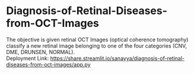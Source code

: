 # Diagnosis-of-Retinal-Diseases-from-OCT-Images
The objective is given retinal OCT Images (optical coherence tomography) classify a new retinal image belonging to one of the four categories (CNV, DME, DRUNSEN, NORMAL). <br>
Deployment Link: https://share.streamlit.io/sanayya/diagnosis-of-retinal-diseases-from-oct-images/app.py
